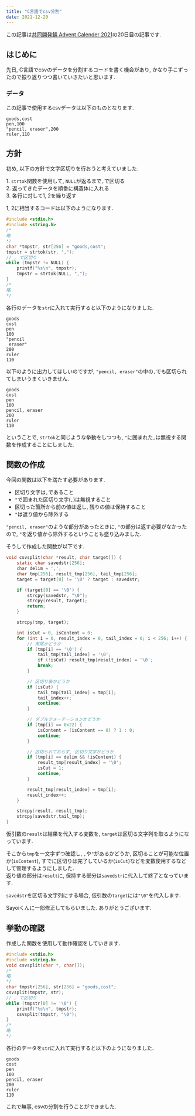 ```yaml
---
title: "C言語でcsv分割"
date: 2021-12-20
---
```


この記事は[共同開発鯖 Advent Calender 2021](https://qiita.com/advent-calendar/2021/growthers)の20日目の記事です.  

## はじめに  

先日, C言語でcsvのデータを分割するコードを書く機会があり, かなり手こずったので振り返りつつ書いていきたいと思います.  

### データ  

この記事で使用するcsvデータは以下のものとなります.  
```csv
goods,cost
pen,100
"pencil, eraser",200
ruler,110
```

## 方針  

初め, 以下の方針で文字区切りを行おうと考えていました.  

1\. `strtok`関数を使用して, `NULL`が返るまで`,`で区切る  
2\. 返ってきたデータを順番に構造体に入れる  
3\. 各行に対して1, 2を繰り返す  

1, 2に相当するコードは以下のようになります.
```c
#include <stdio.h>
#include <string.h>
/*
略
*/
char *tmpstr, str[256] = "goods,cost";
tmpstr = strtok(str, ",");
// , で区切り
while (tmpstr != NULL) {
    printf("%s\n", tmpstr);
    tmpstr = strtok(NULL, ",");
}
/*
略
*/
```

各行のデータを`str`に入れて実行すると以下のようになりました.  
```
goods
cost
pen
100
"pencil
 eraser"
200
ruler
110
```

以下のように出力してほしいのですが, `"pencil, eraser"`の中の`,`でも区切られてしまいうまくいきません.  
```
goods
cost
pen
100
pencil, eraser
200
ruler
110
```

ということで, `strtok`と同じような挙動をしつつも, `"`に囲まれた`,`は無視する関数を作成することにしました.  

## 関数の作成  

今回の関数は以下を満たす必要があります.  
- 区切り文字は`,`であること
- `"`で囲まれた区切り文字(`,`)は無視すること
- 区切った箇所から前の値は返し, 残りの値は保持すること
- `"`は返り値から除外する

`"pencil, eraser"`のような部分があったときに, `"`の部分は返す必要がなかったので, `"`を返り値から除外するということも盛り込みました.  

そうして作成した関数が以下です.  
```c
void csvsplit(char *result, char target[]) {
    static char savedstr[256];
    char delim = ',';
    char tmp[256], result_tmp[256], tail_tmp[256];
    target = target[0] != '\0' ? target : savedstr;

    if (target[0] == '\0') {
        strcpy(savedstr, "\0");
        strcpy(result, target);
        return;
    }

    strcpy(tmp, target);

    int isCut = 0, isContent = 0;
    for (int i = 0, result_index = 0, tail_index = 0; i < 256; i++) {
        // 末尾かどうか
        if (tmp[i] == '\0') {
            tail_tmp[tail_index] = '\0';
            if (!isCut) result_tmp[result_index] = '\0';
            break;
        }

        // 区切り後かどうか
        if (isCut) {
            tail_tmp[tail_index] = tmp[i];
            tail_index++;
            continue;
        }

        // ダブルクォーテーションかどうか
        if (tmp[i] == 0x22) {
            isContent = (isContent == 0) ? 1 : 0;
            continue;
        }

        // 区切られておらず, 区切り文字かどうか
        if (tmp[i] == delim && !isContent) {
            result_tmp[result_index] = '\0';
            isCut = 1;
            continue;
        }

        result_tmp[result_index] = tmp[i];
        result_index++;
    }

    strcpy(result, result_tmp);
    strcpy(savedstr,tail_tmp);
}
```

仮引数の`result`は結果を代入する変数を, `target`は区切る文字列を取るようになっています.  

そこから`tmp`を一文字ずつ確認し, `,`や`"`があるかどうか, 区切ることが可能な位置か(`isContent`), すでに区切りは完了しているか(`isCut`)などを変数使用するなどして管理するようにしました.  
返り値の部分は`result`に, 保持する部分は`savedstr`に代入して終了となっています.  

`savedstr`を区切る文字列にする場合, 仮引数の`target`には`"\0"`を代入します.  

Sayoiくんに一部修正してもらいました. ありがとうございます.  

## 挙動の確認  

作成した関数を使用して動作確認をしていきます.  

```c
#include <stdio.h>
#include <string.h>
void csvsplit(char *, char[]);
/*
略
*/
char tmpstr[256], str[256] = "goods,cost";
csvsplit(tmpstr, str);
// , で区切り
while (tmpstr[0] != '\0') {
    printf("%s\n", tmpstr);
    csvsplit(tmpstr, "\0");
}
/*
略
*/
```

各行のデータを`str`に入れて実行すると以下のようになりました.  
```
goods
cost
pen
100
pencil, eraser
200
ruler
110
```

これで無事, csvの分割を行うことができました.  
